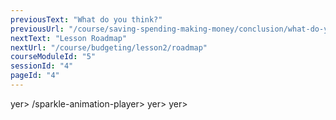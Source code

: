 ```yaml
---
previousText: "What do you think?"
previousUrl: "/course/saving-spending-making-money/conclusion/what-do-you-think"
nextText: "Lesson Roadmap"
nextUrl: "/course/budgeting/lesson2/roadmap"
courseModuleId: "5"
sessionId: "4"
pageId: "4"
---
```



<sparkle-animation-player src="./animation/m3l1.js" composition="05E79C8D9732B946A18A04FA8701B150"></sparkle-animation-player>
yer>
/sparkle-animation-player>
yer>
yer>

